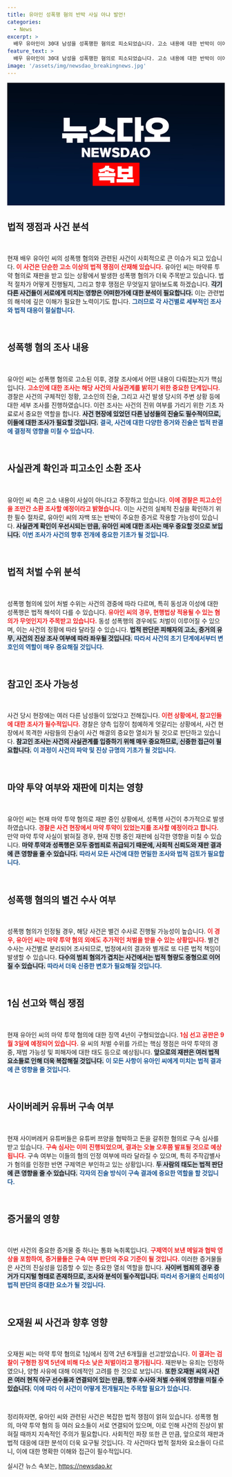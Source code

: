 ```yaml
---
title: 유아인 성폭행 혐의 반박 사실 아냐 발언!
categories:
  - News
excerpt: >
  배우 유아인이 30대 남성을 성폭행한 혐의로 피소되었습니다. 고소 내용에 대한 반박이 이어지는 가운데, 사건의 진실은 과연 무엇일지 긴급 점검합니다. 또, 유튜버 쯔양을 협박한 사이버레커들에 대한 구속 심사 결과도 주목받고 있습니다.
feature_text: >
  배우 유아인이 30대 남성을 성폭행한 혐의로 피소되었습니다. 고소 내용에 대한 반박이 이어지는 가운데, 사건의 진실은 과연 무엇일지 긴급 점검합니다. 또, 유튜버 쯔양을 협박한 사이버레커들에 대한 구속 심사 결과도 주목받고 있습니다.
image: '/assets/img/newsdao_breakingnews.jpg'
---
```


<p><img src="/assets/img/newsdao_breakingnews.jpg" alt="flaretime 속보" /></p>

<h2 data-ke-size="size26">법적 쟁점과 사건 분석</h2>

<p data-ke-size="size16">&nbsp;</p>

<p>현재 배우 유아인 씨의 성폭행 혐의와 관련된 사건이 사회적으로 큰 이슈가 되고 있습니다. <b><span style="color: #ee2323;">이 사건은 단순한 고소 이상의 법적 쟁점이 산재해 있습니다.</span></b> 유아인 씨는 마약류 투약 혐의로 재판을 받고 있는 상황에서 발생한 성폭행 혐의가 더욱 주목받고 있습니다. 법적 절차가 어떻게 진행될지, 그리고 향후 쟁점은 무엇일지 알아보도록 하겠습니다. <b><span style="background-color: #21538527;">각기 다른 사건들이 서로에게 미치는 영향은 어떠한가에 대한 분석이 필요합니다.</span></b> 이는 관련법의 해석에 깊은 이해가 필요한 노력이기도 합니다. <b><span style="color: #1a5490;">그러므로 각 사건별로 세부적인 조사와 법적 대응이 절실합니다.</span></b></p>

<p data-ke-size="size16">&nbsp;</p>

<h2 data-ke-size="size26">성폭행 혐의 조사 내용</h2>

<p data-ke-size="size16">&nbsp;</p>

<p>유아인 씨는 성폭행 혐의로 고소된 이후, 경찰 조사에서 어떤 내용이 다뤄졌는지가 핵심입니다. <b><span style="color: #ee2323;">고소인에 대한 조사는 해당 사건의 사실관계를 밝히기 위한 중요한 단계입니다.</span></b> 경찰은 사건의 구체적인 정황, 고소인의 진술, 그리고 사건 발생 당시의 주변 상황 등에 대한 세부 조사를 진행하였습니다. 이런 조사는 사건의 진위 여부를 가리기 위한 기초 자료로서 중요한 역할을 합니다. <b><span style="background-color: #21538527;">사건 현장에 있었던 다른 남성들의 진술도 필수적이므로, 이들에 대한 조사가 필요할 것입니다.</span></b> <b><span style="color: #1a5490;">결국, 사건에 대한 다양한 증거와 진술은 법적 판결에 결정적 영향을 미칠 수 있습니다.</span></b></p>

<p data-ke-size="size16">&nbsp;</p>

<h2 data-ke-size="size26">사실관계 확인과 피고소인 소환 조사</h2>

<p data-ke-size="size16">&nbsp;</p>

<p>유아인 씨 측은 고소 내용이 사실이 아니다고 주장하고 있습니다. <b><span style="color: #ee2323;">이에 경찰은 피고소인을 조만간 소환 조사할 예정이라고 밝혔습니다.</span></b> 이는 사건의 실체적 진실을 확인하기 위한 필수 절차로, 유아인 씨의 자백 또는 반박이 주요한 증거로 작용할 가능성이 있습니다. <b><span style="background-color: #21538527;">사실관계 확인이 우선시되는 만큼, 유아인 씨에 대한 조사는 매우 중요할 것으로 보입니다.</span></b> <b><span style="color: #1a5490;">이번 조사가 사건의 향후 전개에 중요한 기초가 될 것입니다.</span></b></p>

<p data-ke-size="size16">&nbsp;</p>

<h2 data-ke-size="size26">법적 처벌 수위 분석</h2>

<p data-ke-size="size16">&nbsp;</p>

<p>성폭행 혐의에 있어 처벌 수위는 사건의 경중에 따라 다르며, 특히 동성과 이성에 대한 성폭행은 법적 해석이 다를 수 있습니다. <b><span style="color: #ee2323;">유아인 씨의 경우, 현행법상 적용될 수 있는 혐의가 무엇인지가 주목받고 있습니다.</span></b> 동성 성폭행의 경우에도 처벌이 이루어질 수 있으며, 이는 사건의 정황에 따라 달라질 수 있습니다. <b><span style="background-color: #21538527;">법적 판단은 피해자의 고소, 증거의 유무, 사건의 진상 조사 여부에 따라 좌우될 것입니다.</span></b> <b><span style="color: #1a5490;">따라서 사건의 초기 단계에서부터 변호인의 역할이 매우 중요해질 것입니다.</span></b></p>

<p data-ke-size="size16">&nbsp;</p>

<h2 data-ke-size="size26">참고인 조사 가능성</h2>

<p data-ke-size="size16">&nbsp;</p>

<p>사건 당시 현장에는 여러 다른 남성들이 있었다고 전해집니다. <b><span style="color: #ee2323;">이런 상황에서, 참고인들에 대한 조사가 필수적입니다.</span></b> 경찰은 양측 입장이 첨예하게 엇갈리는 상황에서, 사건 현장에서 목격한 사람들의 진술이 사건 해결의 중요한 열쇠가 될 것으로 판단하고 있습니다. <b><span style="background-color: #21538527;">참고인 조사는 사건의 사실관계를 입증하기 위해 매우 중요하므로, 신중한 접근이 필요합니다.</span></b> <b><span style="color: #1a5490;">이 과정이 사건의 파악 및 진상 규명의 기초가 될 것입니다.</span></b></p>

<p data-ke-size="size16">&nbsp;</p>

<h2 data-ke-size="size26">마약 투약 여부와 재판에 미치는 영향</h2>

<p data-ke-size="size16">&nbsp;</p>

<p>유아인 씨는 현재 마약 투약 혐의로 재판 중인 상황에서, 성폭행 사건이 추가적으로 발생하였습니다. <b><span style="color: #ee2323;">경찰은 사건 현장에서 마약 투약이 있었는지를 조사할 예정이라고 합니다.</span></b> 만약 마약 투약 사실이 밝혀질 경우, 현재 진행 중인 재판에 심각한 영향을 미칠 수 있습니다. <b><span style="background-color: #21538527;">마약 투약과 성폭행은 모두 중범죄로 취급되기 때문에, 사회적 신뢰도와 재판 결과에 큰 영향을 줄 수 있습니다.</span></b> <b><span style="color: #1a5490;">따라서 모든 사건에 대한 면밀한 조사와 법적 검토가 필요합니다.</span></b></p>

<p data-ke-size="size16">&nbsp;</p>

<h2 data-ke-size="size26">성폭행 혐의의 별건 수사 여부</h2>

<p data-ke-size="size16">&nbsp;</p>

<p>성폭행 혐의가 인정될 경우, 해당 사건은 별건 수사로 진행될 가능성이 높습니다. <b><span style="color: #ee2323;">이 경우, 유아인 씨는 마약 투약 혐의 외에도 추가적인 처벌을 받을 수 있는 상황입니다.</span></b> 별건 수사는 사건별로 분리되어 조사되므로, 법정에서의 결과와 별개로 또 다른 법적 책임이 발생할 수 있습니다. <b><span style="background-color: #21538527;">다수의 범죄 혐의가 겹치는 사건에서는 법적 형량도 중형으로 이어질 수 있습니다.</span></b> <b><span style="color: #1a5490;">따라서 더욱 신중한 변호가 필요해질 것입니다.</span></b></p>

<p data-ke-size="size16">&nbsp;</p>

<h2 data-ke-size="size26">1심 선고와 핵심 쟁점</h2>

<p data-ke-size="size16">&nbsp;</p>

<p>현재 유아인 씨의 마약 투약 혐의에 대한 징역 4년이 구형되었습니다. <b><span style="color: #ee2323;">1심 선고 공판은 9월 3일에 예정되어 있습니다.</span></b> 유 씨의 처벌 수위를 가르는 핵심 쟁점은 마약 투약의 경중, 재범 가능성 및 피해자에 대한 태도 등으로 예상됩니다. <b><span style="background-color: #21538527;">앞으로의 재판은 여러 법적 요소들로 인해 더욱 복잡해질 것입니다.</span></b> <b><span style="color: #1a5490;">이 모든 사항이 유아인 씨에게 미치는 법적 결과에 큰 영향을 줄 것입니다.</span></b></p>

<p data-ke-size="size16">&nbsp;</p>

<h2 data-ke-size="size26">사이버레커 유튜버 구속 여부</h2>

<p data-ke-size="size16">&nbsp;</p>

<p>현재 사이버레커 유튜버들은 유튜버 쯔양을 협박하고 돈을 갈취한 혐의로 구속 심사를 받고 있습니다. <b><span style="color: #ee2323;">구속 심사는 이미 진행되었으며, 결과는 오늘 오후쯤 발표될 것으로 예상됩니다.</span></b> 구속 여부는 이들의 혐의 인정 여부에 따라 달라질 수 있으며, 특히 주작감별사가 혐의를 인정한 반면 구제역은 부인하고 있는 상황입니다. <b><span style="background-color: #21538527;">두 사람의 태도는 법적 판단에 큰 영향을 줄 수 있습니다.</span></b> <b><span style="color: #1a5490;">각자의 진술 방식이 구속 결과에 중요한 역할을 할 것입니다.</span></b></p>

<p data-ke-size="size16">&nbsp;</p>

<h2 data-ke-size="size26">증거물의 영향</h2>

<p data-ke-size="size16">&nbsp;</p>

<p>이번 사건의 중요한 증거물 중 하나는 통화 녹취록입니다. <b><span style="color: #ee2323;">구제역이 보낸 메일과 협박 영상을 포함하여, 증거물들은 구속 여부 판단의 주요 기준이 될 것입니다.</span></b> 이러한 증거물들은 사건의 진실성을 입증할 수 있는 중요한 열쇠 역할을 합니다. <b><span style="background-color: #21538527;">사이버 범죄의 경우 증거가 디지털 형태로 존재하므로, 조사와 분석이 필수적입니다.</span></b> <b><span style="color: #1a5490;">따라서 증거물의 신뢰성이 법적 판단의 중대한 요소가 될 것입니다.</span></b></p>

<p data-ke-size="size16">&nbsp;</p>

<h2 data-ke-size="size26">오재원 씨 사건과 향후 영향</h2>

<p data-ke-size="size16">&nbsp;</p>

<p>오재원 씨는 마약 투약 혐의로 1심에서 징역 2년 6개월을 선고받았습니다. <b><span style="color: #ee2323;">이 결과는 검찰이 구형한 징역 5년에 비해 다소 낮은 처벌이라고 평가됩니다.</span></b> 재판부는 유죄는 인정하였으나, 양형 사유에 대해 이례적인 고려를 한 것으로 보입니다. <b><span style="background-color: #21538527;">또한 오재원 씨의 사건은 여러 현직 야구 선수들과 연결되어 있는 만큼, 향후 수사와 처벌 수위에 영향을 미칠 수 있습니다.</span></b> <b><span style="color: #1a5490;">이에 따라 이 사건이 어떻게 전개될지는 주목할 필요가 있습니다.</span></b></p>

<p data-ke-size="size16">&nbsp;</p>

<p>정리하자면, 유아인 씨와 관련된 사건은 복잡한 법적 쟁점이 얽혀 있습니다. 성폭행 혐의, 마약 투약 혐의 등 여러 요소들이 서로 연결되어 있으며, 이로 인해 사건의 진상이 밝혀질 때까지 지속적인 주의가 필요합니다. 사회적인 파장 또한 큰 만큼, 앞으로의 재판과 법적 대응에 대한 분석이 더욱 요구될 것입니다. 각 사건마다 법적 절차와 요소들이 다르니, 이에 대한 명확한 이해와 접근이 필수적입니다.</p>
실시간 뉴스 속보는, <a href="https://newsdao.kr" rel="dofollow">https://newsdao.kr</a>


